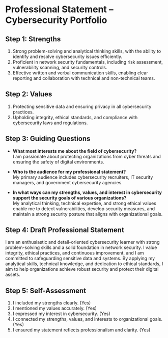 # Professional Statement – Cybersecurity Portfolio

## Step 1: Strengths
1. Strong problem-solving and analytical thinking skills, with the ability to identify and resolve cybersecurity issues efficiently.  
2. Proficient in network security fundamentals, including risk assessment, vulnerability scanning, and security controls.  
3. Effective written and verbal communication skills, enabling clear reporting and collaboration with technical and non-technical teams.  

## Step 2: Values
1. Protecting sensitive data and ensuring privacy in all cybersecurity practices.  
2. Upholding integrity, ethical standards, and compliance with cybersecurity laws and regulations.  

## Step 3: Guiding Questions
- **What most interests me about the field of cybersecurity?**  
  I am passionate about protecting organizations from cyber threats and ensuring the safety of digital environments.  

- **Who is the audience for my professional statement?**  
  My primary audience includes cybersecurity recruiters, IT security managers, and government cybersecurity agencies.  

- **In what ways can my strengths, values, and interest in cybersecurity support the security goals of various organizations?**  
  My analytical thinking, technical expertise, and strong ethical values enable me to detect vulnerabilities, develop security measures, and maintain a strong security posture that aligns with organizational goals.  

## Step 4: Draft Professional Statement
I am an enthusiastic and detail-oriented cybersecurity learner with strong problem-solving skills and a solid foundation in network security. I value integrity, ethical practices, and continuous improvement, and I am committed to safeguarding sensitive data and systems. By applying my analytical skills, technical knowledge, and dedication to ethical standards, I aim to help organizations achieve robust security and protect their digital assets.  

## Step 5: Self-Assessment
1. I included my strengths clearly. (Yes)  
2. I mentioned my values accurately. (Yes)  
3. I expressed my interest in cybersecurity. (Yes)  
4. I connected my strengths, values, and interests to organizational goals. (Yes)  
5. I ensured my statement reflects professionalism and clarity. (Yes)  
